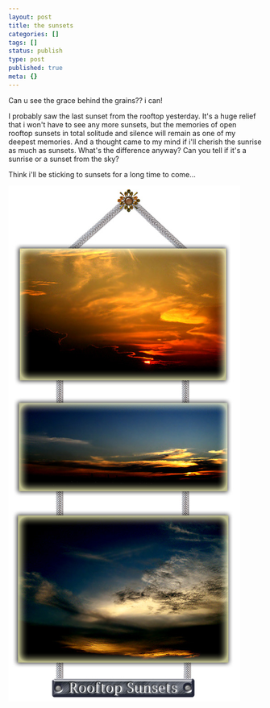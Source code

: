 ```yaml
---
layout: post
title: the sunsets
categories: []
tags: []
status: publish
type: post
published: true
meta: {}
---
```

Can u see the grace behind the grains?? i can! 

I probably saw the last sunset from the rooftop yesterday. It's a huge relief that i won't have to see any more sunsets, but the memories of open rooftop sunsets in total solitude and silence will remain as one of my deepest memories. And a thought came to my mind if i'll cherish the sunrise as much as sunsets. What's the difference anyway? Can you tell if it's a sunrise or a sunset from the sky?

Think i'll be sticking to sunsets for a long time to come...

![](/img/sunsets08976543678.jpg)
